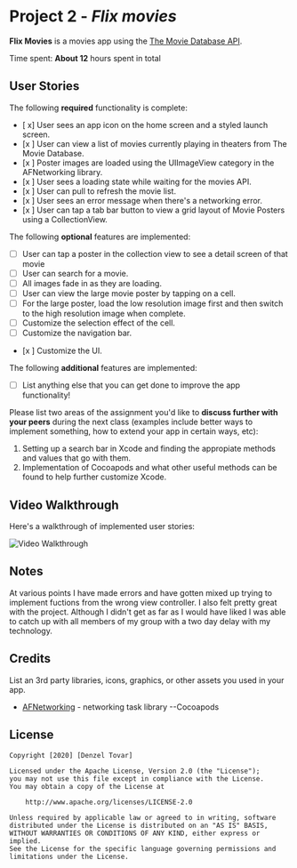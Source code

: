 # Project 2 - *Flix movies*

**Flix Movies** is a movies app using the [The Movie Database API](http://docs.themoviedb.apiary.io/#).

Time spent: **About 12** hours spent in total

## User Stories

The following **required** functionality is complete:

- [ x] User sees an app icon on the home screen and a styled launch screen.
- [x ] User can view a list of movies currently playing in theaters from The Movie Database.
- [x ] Poster images are loaded using the UIImageView category in the AFNetworking library.
- [x ] User sees a loading state while waiting for the movies API.
- [x ] User can pull to refresh the movie list.
- [x ] User sees an error message when there's a networking error.
- [x ] User can tap a tab bar button to view a grid layout of Movie Posters using a CollectionView.

The following **optional** features are implemented:

- [ ] User can tap a poster in the collection view to see a detail screen of that movie
- [ ] User can search for a movie.
- [ ] All images fade in as they are loading.
- [ ] User can view the large movie poster by tapping on a cell.
- [ ] For the large poster, load the low resolution image first and then switch to the high resolution image when complete.
- [ ] Customize the selection effect of the cell.
- [ ] Customize the navigation bar.
- [x ] Customize the UI.

The following **additional** features are implemented:

- [ ] List anything else that you can get done to improve the app functionality!

Please list two areas of the assignment you'd like to **discuss further with your peers** during the next class (examples include better ways to implement something, how to extend your app in certain ways, etc):

1. Setting up a search bar in Xcode and finding the appropiate methods and values that go with them.
2. Implementation of Cocoapods and what other useful methods can be found to help further customize Xcode.

## Video Walkthrough

Here's a walkthrough of implemented user stories:

<img src='http://g.recordit.co/utF8CfWZKq.gif' title='Video Walkthrough' width='' alt='Video Walkthrough' />



## Notes

 At various points I have made errors and have gotten mixed up trying to implement fuctions from the wrong view controller. I also felt pretty great with the project. Although I didn't get as far as I would have liked I was able to catch up with all members of my group with a two day delay with my technology. 

## Credits

List an 3rd party libraries, icons, graphics, or other assets you used in your app.

- [AFNetworking](https://github.com/AFNetworking/AFNetworking) - networking task library --Cocoapods

## License

    Copyright [2020] [Denzel Tovar]

    Licensed under the Apache License, Version 2.0 (the "License");
    you may not use this file except in compliance with the License.
    You may obtain a copy of the License at

        http://www.apache.org/licenses/LICENSE-2.0

    Unless required by applicable law or agreed to in writing, software
    distributed under the License is distributed on an "AS IS" BASIS,
    WITHOUT WARRANTIES OR CONDITIONS OF ANY KIND, either express or implied.
    See the License for the specific language governing permissions and
    limitations under the License.

